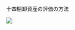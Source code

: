 十四棚卸資産の評価の方法

![](https://www.nta.go.jp/tmp/72a2e72d-82f8-41e1-8598-fdbc79e43c67/images/a73ffa7117a677109a61ff5d7637eaf4d82b54a0e00a722f0f076b47d1514f19.jpg)